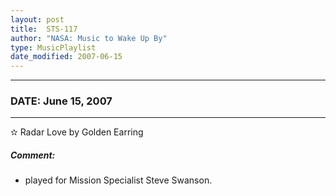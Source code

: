 ```yaml
---
layout: post
title:  STS-117
author: "NASA: Music to Wake Up By"
type: MusicPlaylist
date_modified: 2007-06-15
---
```


----
### DATE: June 15, 2007
----
✫ Radar Love by Golden Earring

##### Comment:
* played for Mission Specialist Steve Swanson.
